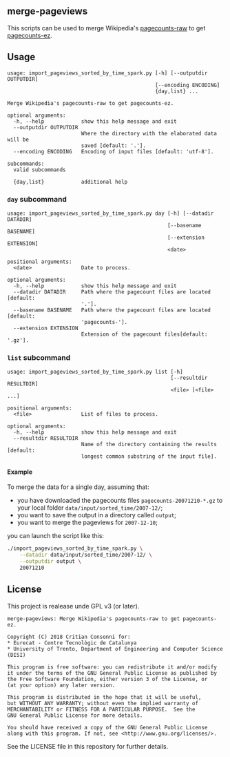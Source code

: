 merge-pageviews
---------------

This scripts can be used to merge Wikipedia's
[pagecounts-raw](https://wikitech.wikimedia.org/wiki/Analytics/Archive/Data/Pagecounts-raw)
to get [pagecounts-ez](https://dumps.wikimedia.org/other/pagecounts-ez/).

## Usage

```
usage: import_pageviews_sorted_by_time_spark.py [-h] [--outputdir OUTPUTDIR]
                                                [--encoding ENCODING]
                                                {day,list} ...

Merge Wikipedia's pagecounts-raw to get pagecounts-ez.

optional arguments:
  -h, --help            show this help message and exit
  --outputdir OUTPUTDIR
                        Where the directory with the elaborated data will be
                        saved [default: '.'].
  --encoding ENCODING   Encoding of input files [default: 'utf-8'].

subcommands:
  valid subcommands

  {day,list}            additional help
```

### `day` subcommand

```
usage: import_pageviews_sorted_by_time_spark.py day [-h] [--datadir DATADIR]
                                                    [--basename BASENAME]
                                                    [--extension EXTENSION]
                                                    <date>

positional arguments:
  <date>                Date to process.

optional arguments:
  -h, --help            show this help message and exit
  --datadir DATADIR     Path where the pagecount files are located [default:
                        '.'].
  --basename BASENAME   Path where the pagecount files are located [default:
                        'pagecounts-'].
  --extension EXTENSION
                        Extension of the pagecount files[default: '.gz'].
```

### `list` subcommand

```
usage: import_pageviews_sorted_by_time_spark.py list [-h]
                                                     [--resultdir RESULTDIR]
                                                     <file> [<file> ...]

positional arguments:
  <file>                List of files to process.

optional arguments:
  -h, --help            show this help message and exit
  --resultdir RESULTDIR
                        Name of the directory containing the results [default:
                        longest common substring of the input file].
```

#### Example

To merge the data for a single day, assuming that:
* you have downloaded the pagecounts files `pagecounts-20071210-*.gz` to your
  local folder `data/input/sorted_time/2007-12/`;
* you want to save the output in a directory called `output`;
* you want to merge the pageviews for `2007-12-10`;

you can launch the script like this:
```bash
./import_pageviews_sorted_by_time_spark.py \
    --datadir data/input/sorted_time/2007-12/ \
    --outputdir output \
    20071210
```

## License

This project is realease unde GPL v3 (or later).

```
merge-pageviews: Merge Wikipedia's pagecounts-raw to get pagecounts-ez.

Copyright (C) 2018 Critian Consonni for:
* Eurecat - Centre Tecnològic de Catalunya
* University of Trento, Department of Engineering and Computer Science (DISI)

This program is free software: you can redistribute it and/or modify
it under the terms of the GNU General Public License as published by
the Free Software Foundation, either version 3 of the License, or
(at your option) any later version.

This program is distributed in the hope that it will be useful,
but WITHOUT ANY WARRANTY; without even the implied warranty of
MERCHANTABILITY or FITNESS FOR A PARTICULAR PURPOSE.  See the
GNU General Public License for more details.

You should have received a copy of the GNU General Public License
along with this program. If not, see <http://www.gnu.org/licenses/>.
```

See the LICENSE file in this repository for further details.
